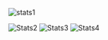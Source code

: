 ![stats1](https://github-readme-stats.vercel.app/api?username=NeutronFile&theme=radical&show_icons=true&count_private=true)

![Stats2](https://github-profile-summary-cards.vercel.app/api/cards/repos-per-language?username=NeutronFile&theme=solarized_dark)
![Stats3](https://github-profile-summary-cards.vercel.app/api/cards/most-commit-language?username=NeutronFile&theme=solarized_dark)
![Stats4](https://github-profile-summary-cards.vercel.app/api/cards/profile-details?username=NeutronFile&theme=solarized_dark)
